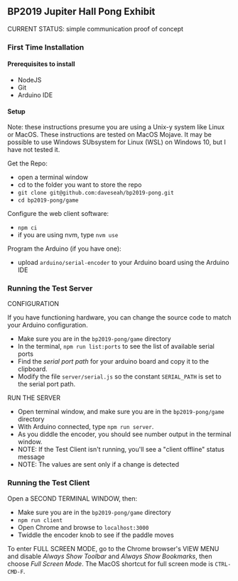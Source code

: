 ## BP2019 Jupiter Hall Pong Exhibit

CURRENT STATUS: simple communication proof of concept

### First Time Installation

#### Prerequisites to install

- NodeJS
- Git
- Arduino IDE

#### Setup

Note: these instructions presume you are using a Unix-y system like Linux or MacOS. These instructions are tested on MacOS Mojave. It may be possible to use Windows SUbsystem for Linux (WSL) on Windows 10, but I have not tested it.

Get the Repo:

- open a terminal window
- cd to the folder you want to store the repo
- `git clone git@github.com:daveseah/bp2019-pong.git`
- `cd bp2019-pong/game`

Configure the web client software:

- `npm ci`
- if you are using nvm, type `nvm use`

Program the Arduino (if you have one):

- upload `arduino/serial-encoder` to your Arduino board using the Arduino IDE

### Running the Test Server

CONFIGURATION

If you have functioning hardware, you can change the source code to match your Arduino configuration.

- Make sure you are in the `bp2019-pong/game` directory
- In the terminal, `npm run list:ports` to see the list of available serial ports
- Find the _serial port path_ for your arduino board and copy it to the clipboard.
- Modify the file `server/serial.js` so the constant `SERIAL_PATH` is set to the serial port path.

RUN THE SERVER

- Open terminal window, and make sure you are in the `bp2019-pong/game` directory
- With Arduino connected, type `npm run server`.
- As you diddle the encoder, you should see number output in the terminal window.
- NOTE: If the Test Client isn't running, you'll see a "client offline" status message
- NOTE: The values are sent only if a change is detected

### Running the Test Client

Open a SECOND TERMINAL WINDOW, then:

- Make sure you are in the `bp2019-pong/game` directory
- `npm run client`
- Open Chrome and browse to `localhost:3000`
- Twiddle the encoder knob to see if the paddle moves

To enter FULL SCREEN MODE, go to the Chrome browser's VIEW MENU and disable _Always Show Toolbar_ and _Always Show Bookmarks_, then choose _Full Screen Mode_.
The MacOS shortcut for full screen mode is `CTRL-CMD-F`.
